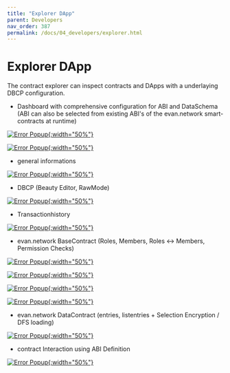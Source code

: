 ```yaml
---
title: "Explorer DApp"
parent: Developers
nav_order: 387
permalink: /docs/04_developers/explorer.html
---
```


# Explorer DApp

The contract explorer can inspect contracts and DApps with a underlaying DBCP configuration.

- Dashboard with comprehensive configuration for ABI and DataSchema (ABI can also be selected from existing ABI's of the evan.network smart-contracts at runtime)

[![Error Popup](./30_ui/390_dapps/397_explorer/img/1.png){:width="50%"}](./30_ui/390_dapps/397_explorer/img/1.png)

[![Error Popup](./30_ui/390_dapps/397_explorer/img/2.png){:width="50%"}](./30_ui/390_dapps/397_explorer/img/2.png)

- general informations

[![Error Popup](./30_ui/390_dapps/397_explorer/img/3.png){:width="50%"}](./30_ui/390_dapps/397_explorer/img/3.png)

- DBCP (Beauty Editor, RawMode)

[![Error Popup](./30_ui/390_dapps/397_explorer/img/4.png){:width="50%"}](./30_ui/390_dapps/397_explorer/img/4.png)

- Transactionhistory

[![Error Popup](./30_ui/390_dapps/397_explorer/img/5.png){:width="50%"}](./30_ui/390_dapps/397_explorer/img/5.png)

- evan.network BaseContract (Roles, Members, Roles <-> Members, Permission Checks)

[![Error Popup](./30_ui/390_dapps/397_explorer/img/6.png){:width="50%"}](./30_ui/390_dapps/397_explorer/img/6.png)

[![Error Popup](./30_ui/390_dapps/397_explorer/img/7.png){:width="50%"}](./30_ui/390_dapps/397_explorer/img/7.png)

[![Error Popup](./30_ui/390_dapps/397_explorer/img/8.png){:width="50%"}](./30_ui/390_dapps/397_explorer/img/8.png)

[![Error Popup](./30_ui/390_dapps/397_explorer/img/9.png){:width="50%"}](./30_ui/390_dapps/397_explorer/img/9.png)

- evan.network DataContract (entries, listentries + Selection Encryption / DFS loading)

[![Error Popup](./30_ui/390_dapps/397_explorer/img/10.png){:width="50%"}](./30_ui/390_dapps/397_explorer/img/10.png)

- contract Interaction using ABI Definition

[![Error Popup](./30_ui/390_dapps/397_explorer/img/11.png){:width="50%"}](./30_ui/390_dapps/397_explorer/img/11.png)

